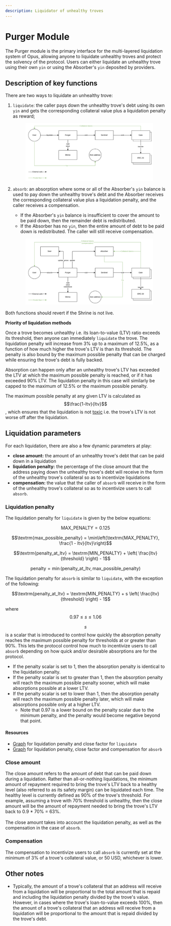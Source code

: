 ```yaml
---
description: Liquidator of unhealthy troves
---
```


# Purger Module

The Purger module is the primary interface for the multi-layered liquidation system of Opus, allowing anyone to liquidate unhealthy troves and protect the solvency of the protocol. Users can either liquidate an unhealthy trove using their own `yin` or using the Absorber's `yin` deposited by providers.

## Description of key functions

There are two ways to liquidate an unhealthy trove:

1.  `liquidate`: the caller pays down the unhealthy trove's debt using its own `yin` and gets the corresponding collateral value plus a liquidation penalty as reward;

    <figure><img src="../.gitbook/assets/image (10).png" alt=""><figcaption></figcaption></figure>
2.  `absorb`: an absorption where some or all of the Absorber's `yin` balance is used to pay down the unhealthy trove's debt and the Absorber receives the corresponding collateral value plus a liquidation penalty, and the caller receives a compensation.&#x20;

    * If the Absorber's `yin` balance is insufficient to cover the amount to be paid down, then the remainder debt is redistributed.&#x20;
    * If the Absorber has no `yin`, then the entire amount of debt to be paid down is redistributed. The caller will still receive compensation.

    <figure><img src="../.gitbook/assets/image (1).png" alt=""><figcaption></figcaption></figure>

Both functions should revert if the Shrine is not live.

**Priority of liquidation methods**

Once a trove becomes unhealthy i.e. its loan-to-value (LTV) ratio exceeds its threshold, then anyone can immediately `liquidate` the trove. The liquidation penalty will increase from 3% up to a maximum of 12.5%, as a function of how much higher the trove's LTV is than its threshold. The penalty is also bound by the maximum possible penalty that can be charged while ensuring the trove's debt is fully backed.&#x20;

Absorption can happen only after an unhealthy trove's LTV has exceeded the LTV at which the maximum possible penalty is reached, or if it has exceeded 90% LTV. The liquidation penalty in this case will similarly be capped to the maximum of 12.5% or the maximum possible penalty.

The maximum possible penalty at any given LTV is calculated as $$\frac{1-ltv}{ltv}$$, which ensures that the liquidation is not [toxic](https://arxiv.org/pdf/2212.07306.pdf) i.e. the trove's LTV is not worse off after the liquidation.&#x20;

## Liquidation parameters

For each liquidation, there are also a few dynamic parameters at play:

* **close amount:** the amount of an unhealthy trove's debt that can be paid down in a liquidation
* **liquidation penalty:** the percentage of the close amount that the address paying down the unhealthy trove's debt will receive in the form of the unhealthy trove's collateral so as to incentivize liquidations
* **compensation:** the value that the caller of `absorb` will receive in the form of the unhealthy trove's collateral so as to incentivize users to call `absorb`.

### Liquidation penalty

The liquidation penalty for `liquidate` is given by the below equations:

$$\textrm{MAX_PENALTY} = 0.125$$

$$\textrm{max_possible_penalty} = \min\left(\textrm{MAX_PENALTY}, \frac{1 - ltv}{ltv}\right)$$

$$\textrm{penalty_at_ltv} = \textrm{MIN_PENALTY} + \left( \frac{ltv}{threshold} \right) - 1$$

$$\textrm{penalty} = \min\left(\textrm{penalty_at_ltv}, \textrm{max_possible_penalty}\right)$$



The liquidation penalty for `absorb` is similar to `liquidate`, with the exception of the following:

$$\textrm{penalty_at_ltv} = \textrm{MIN_PENALTY} + s \left( \frac{ltv}{threshold} \right) - 1$$

where $$0.97 \le s \le 1.06$$

$$s$$ is a scalar that is introduced to control how quickly the absorption penalty reaches the maximum possible penalty for thresholds at or greater than 90%. This lets the protocol control how much to incentivize users to call `absorb` depending on how quick and/or desirable absorptions are for the protocol.

* If the penalty scalar is set to 1, then the absorption penalty is identical to the liquidation penalty.
* If the penalty scalar is set to greater than 1, then the absorption penalty will reach the maximum possible penalty sooner, which will make absorptions possible at a lower LTV.
* If the penalty scalar is set to lower than 1, then the absorption penalty will reach the maximum possible penalty later, which will make absorptions possible only at a higher LTV.
  * Note that 0.97 is a lower bound on the penalty scalar due to the minimum penalty, and the penalty would become negative beyond that point.

#### Resources

* [Graph](https://www.desmos.com/calculator/ztn1w2s1af) for liquidation penalty and close factor for `liquidate`
* [Graph](https://www.desmos.com/calculator/qoizltusle) for liquidation penalty, close factor and compensation for `absorb`

### Close amount

The close amount refers to the amount of debt that can be paid down during a liquidation. Rather than all-or-nothing liquidations, the minimum amount of repayment required to bring the trove's LTV back to a healthy level (also referred to as its safety margin) can be liquidated each time. The healthy level is currently defined as 90% of the trove's threshold. For example, assuming a trove with 70% threshold is unhealthy, then the close amount will be the amount of repayment needed to bring the trove's LTV back to 0.9 \* 70% = 63%.\
\
The close amount takes into account the liquidation penalty, as well as the compensation in the case of `absorb`.&#x20;

### Compensation

The compensation to incentivize users to call `absorb` is currently set at the minimum of 3% of a trove's collateral value, or 50 USD, whichever is lower.

## Other notes

* Typically, the amount of a trove's collateral that an address will receive from a liquidation will be proportional to the total amount that is repaid and including the liquidation penalty divided by the trove's value. However, in cases where the trove's loan-to-value exceeds 100%, then the amount of a trove's collateral that an address will receive from a liquidation will be proportional to the amount that is repaid divided by the trove's debt.

